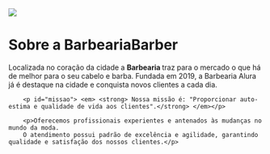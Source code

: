 <!DOCTYPE html>
<html lang="pt-br">
<head>
    <meta charset="UTF-8">
    <meta http-equiv="X-UA-Compatible" content="IE=edge">
    <meta name="viewport" content="width=device-width, initial-scale=1.0">
    <link rel="stylesheet" href="style.css">
    <title>Document</title>
</head>
<body>
    <img id="banner" src="banner.jpg">
    <h1>Sobre a BarbeariaBarber</h1>
    <div class="principal">
        <p>Localizada no coração da cidade a <strong> Barbearia </strong> traz para o mercado o que há de melhor para o seu cabelo e barba. 
        Fundada em 2019, a Barbearia Alura já é destaque na cidade e conquista novos clientes a cada dia.</p>
        
        <p id="missao"> <em> <strong> Nossa missão é: "Proporcionar auto-estima e qualidade de vida aos clientes".</strong> </em></p>
        
        <p>Oferecemos profissionais experientes e antenados às mudanças no mundo da moda. 
        O atendimento possui padrão de excelência e agilidade, garantindo qualidade e satisfação dos nossos clientes.</p>
   </body>
   
